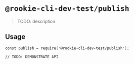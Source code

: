 # `@rookie-cli-dev-test/publish`

> TODO: description

## Usage

```
const publish = require('@rookie-cli-dev-test/publish');

// TODO: DEMONSTRATE API
```
